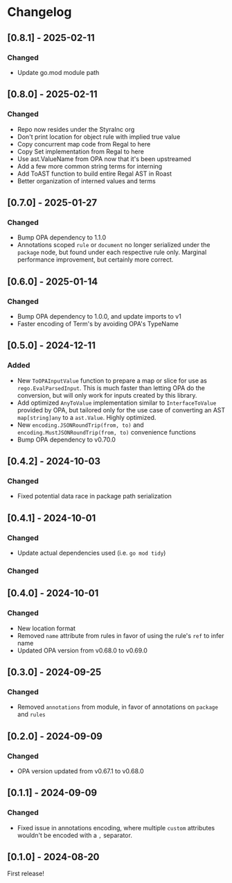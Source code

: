 # Changelog

## [0.8.1] - 2025-02-11

### Changed

- Update go.mod module path

## [0.8.0] - 2025-02-11

### Changed

- Repo now resides under the StyraInc org
- Don't print location for object rule with implied true value
- Copy concurrent map code from Regal to here
- Copy Set implementation from Regal to here
- Use ast.ValueName from OPA now that it's been upstreamed
- Add a few more common string terms for interning
- Add ToAST function to build entire Regal AST in Roast
- Better organization of interned values and terms

## [0.7.0] - 2025-01-27

### Changed

- Bump OPA dependency to 1.1.0
- Annotations scoped `rule` or `document` no longer serialized under the `package` node, but found under each
  respective rule only. Marginal performance improvement, but certainly more correct.

## [0.6.0] - 2025-01-14

### Changed

- Bump OPA dependency to 1.0.0, and update imports to v1
- Faster encoding of Term's by avoiding OPA's TypeName

## [0.5.0] - 2024-12-11

### Added

- New `ToOPAInputValue` function to prepare a map or slice for use as `rego.EvalParsedInput`. This is much
  faster than letting OPA do the conversion, but will only work for inputs created by this library.
- Add optimized `AnyToValue` implementation similar to `InterfaceToValue` provided by OPA, but tailored
  only for the use case of converting an AST `map[string]any` to a `ast.Value`. Highly optimized.
- New `encoding.JSONRoundTrip(from, to)` and `encoding.MustJSONRoundTrip(from, to)` convenience functions
- Bump OPA dependency to v0.70.0

## [0.4.2] - 2024-10-03

### Changed

- Fixed potential data race in package path serialization

## [0.4.1] - 2024-10-01

### Changed

- Update actual dependencies used (i.e. `go mod tidy`)

### Changed

## [0.4.0] - 2024-10-01

### Changed

- New location format
- Removed `name` attribute from rules in favor of using the rule's `ref` to infer name
- Updated OPA version from v0.68.0 to v0.69.0

## [0.3.0] - 2024-09-25

### Changed

- Removed `annotations` from module, in favor of annotations on `package` and `rules`

## [0.2.0] - 2024-09-09

### Changed

- OPA version updated from v0.67.1 to v0.68.0

## [0.1.1] - 2024-09-09

### Changed

- Fixed issue in annotations encoding, where multiple `custom` attributes wouldn't be encoded
  with a `,` separator.

## [0.1.0] - 2024-08-20

First release!
